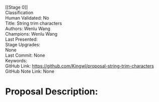 [[Stage 0]]<br>Classification<br>Human Validated: No<br>Title: String trim characters<br>Authors: Wenlu Wang<br>Champions: Wenlu Wang<br>Last Presented: <br>Stage Upgrades:<br>None<br>Last Commit: None<br>Keywords:<br>GitHub Link: https://github.com/Kingwl/proposal-string-trim-characters <br>GitHub Note Link: None
# Proposal Description:<br>